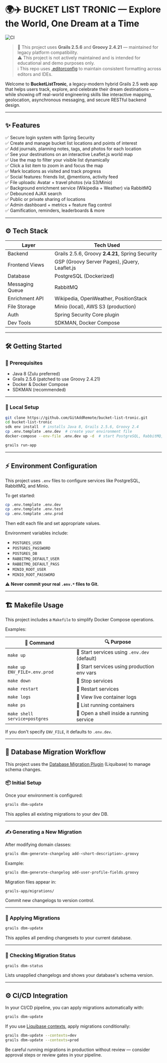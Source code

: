 # 🌍✈️ BUCKET LIST TRONIC — Explore the World, One Dream at a Time

![CI](https://github.com/GitAddRemote/bucket-list-tronic/actions/workflows/ci.yml/badge.svg)

> 🧩 This project uses **Grails 2.5.6** and **Groovy 2.4.21** — maintained for legacy platform compatibility.  
> ⚠️ This project is not actively maintained and is intended for educational and demo purposes only.  
> ℹ️ This repo uses [.editorconfig](https://editorconfig.org) to maintain consistent formatting across editors and IDEs.

Welcome to **BucketListTronic**, a legacy-modern hybrid Grails 2.5 web app that helps users track, explore, and celebrate their dream destinations — while showing off real-world engineering skills like interactive mapping, geolocation, asynchronous messaging, and secure RESTful backend design.

---

## ✨ Features

✅ Secure login system with Spring Security  
✅ Create and manage bucket list locations and points of interest  
✅ Add journals, planning notes, tags, and photos for each location  
✅ See your destinations on an interactive Leaflet.js world map  
✅ Use the map to filter your visible list dynamically  
✅ Click a list item to zoom in and focus the map  
✅ Mark locations as visited and track progress  
✅ Social features: friends list, @mentions, activity feed  
✅ File uploads: Avatar + travel photos (via S3/Minio)  
✅ Background enrichment service (Wikipedia + Weather) via RabbitMQ  
✅ Debounced AJAX search  
✅ Public or private sharing of locations  
✅ Admin dashboard + metrics + feature flag control  
✅ Gamification, reminders, leaderboards & more

---

## ⚙️ Tech Stack

| Layer           | Tech Used                                        |
|-----------------|--------------------------------------------------|
| Backend         | Grails 2.5.6, Groovy **2.4.21**, Spring Security |
| Frontend Views  | GSP (Groovy Server Pages), jQuery, Leaflet.js    |
| Database        | PostgreSQL (Dockerized)                          |
| Messaging Queue | RabbitMQ                                         |
| Enrichment API  | Wikipedia, OpenWeather, PositionStack            |
| File Storage    | Minio (local), AWS S3 (production)               |
| Auth            | Spring Security Core plugin                      |
| Dev Tools       | SDKMAN, Docker Compose                           |

---

## 🛠️ Getting Started

### 🚀 Prerequisites

- Java 8 (Zulu preferred)
- Grails 2.5.6 (patched to use Groovy 2.4.21)
- Docker & Docker Compose
- SDKMAN (recommended)

---

### 🧪 Local Setup

```bash
git clone https://github.com/GitAddRemote/bucket-list-tronic.git
cd bucket-list-tronic
sdk env install  # installs Java 8, Grails 2.5.6, Groovy 2.4
cp .env.template .env.dev  # create your environment file
docker-compose --env-file .env.dev up -d  # start PostgreSQL, RabbitMQ, Minio

grails run-app
```

---

## ⚡ Environment Configuration

This project uses `.env` files to configure services like PostgreSQL, RabbitMQ, and Minio.

To get started:

```bash
cp .env.template .env.dev
cp .env.template .env.test
cp .env.template .env.prod
```

Then edit each file and set appropriate values.

Environment variables include:

- `POSTGRES_USER`
- `POSTGRES_PASSWORD`
- `POSTGRES_DB`
- `RABBITMQ_DEFAULT_USER`
- `RABBITMQ_DEFAULT_PASS`
- `MINIO_ROOT_USER`
- `MINIO_ROOT_PASSWORD`

⚠️ **Never commit your real `.env.*` files to Git.**

---

## 🏗️ Makefile Usage

This project includes a `Makefile` to simplify Docker Compose operations.

Examples:

| 🧪 Command                             | 🔍 Purpose                                      |
|---------------------------------------|------------------------------------------------|
| `make up`                             | 🚀 Start services using `.env.dev` (default)   |
| `make up ENV_FILE=.env.prod`          | 🔐 Start services using production env vars    |
| `make down`                           | 🛑 Stop services                                |
| `make restart`                        | 🔄 Restart services                             |
| `make logs`                           | 📜 View live container logs                     |
| `make ps`                             | 🧩 List running containers                      |
| `make shell service=postgres`        | 🐚 Open a shell inside a running service        |

If you don't specify `ENV_FILE`, it defaults to `.env.dev`.

---

## 🔄 Database Migration Workflow

This project uses the [Database Migration Plugin](https://github.com/grails/grails-database-migration) (Liquibase) to manage schema changes.

### 📦 Initial Setup

Once your environment is configured:

```bash
grails dbm-update
```

This applies all existing migrations to your dev DB.

---

### ✍️ Generating a New Migration

After modifying domain classes:

```bash
grails dbm-generate-changelog add-<short-description>.groovy
```

Example:

```bash
grails dbm-generate-changelog add-user-profile-fields.groovy
```

Migration files appear in:

```
grails-app/migrations/
```

Commit new changelogs to version control.

---

### 🚀 Applying Migrations

```bash
grails dbm-update
```

This applies all pending changesets to your current database.

---

### 🧪 Checking Migration Status

```bash
grails dbm-status
```

Lists unapplied changelogs and shows your database's schema version.

---

## ⚙️ CI/CD Integration

In your CI/CD pipeline, you can apply migrations automatically with:

```bash
grails dbm-update
```

If you use [Liquibase contexts](https://docs.liquibase.com/concepts/changelogs/attributes/contexts.html), apply migrations conditionally:

```bash
grails dbm-update --contexts=dev
grails dbm-update --contexts=prod
```

Be careful running migrations in production without review — consider approval steps or review gates in your pipeline.
